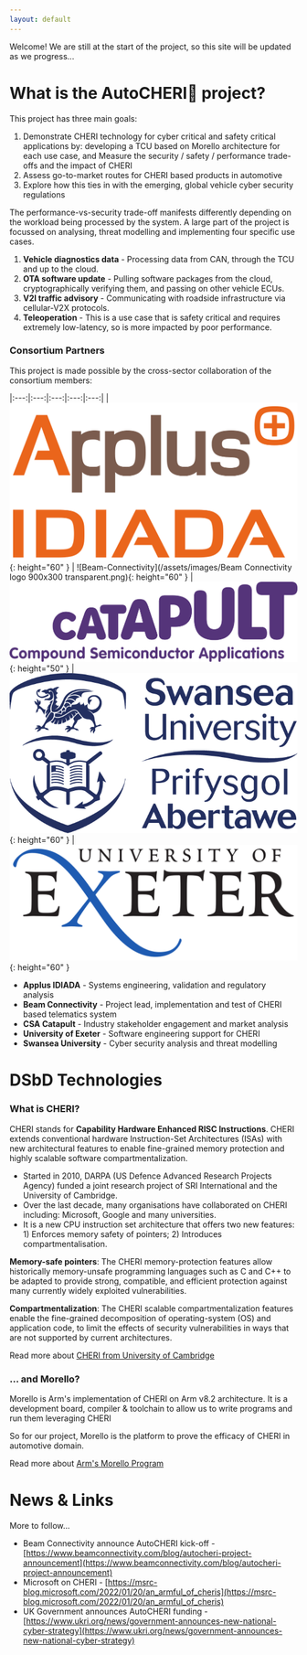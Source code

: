 ```yaml
---
layout: default
---
```


Welcome! We are still at the start of the project, so this site will be updated as we progress... 


# What is the AutoCHERI🍒 project?

This project has three main goals:

1. Demonstrate CHERI technology for cyber critical and safety critical applications by: 
     developing a TCU based on Morello architecture for each use case, and
     Measure the security / safety / performance trade-offs and the impact of CHERI
1. Assess go-to-market routes for CHERI based products in automotive
1. Explore how this ties in with the emerging, global vehicle cyber security regulations

The performance-vs-security trade-off manifests differently depending on the workload being processed by the system. A large part of the project is focussed on analysing, threat modelling and implementing four specific use cases. 

1. **Vehicle diagnostics data** - Processing data from CAN, through the TCU and up to the cloud.
1. **OTA software update** - Pulling software packages from the cloud, cryptographically verifying them, and passing on other vehicle ECUs.
1. **V2I traffic advisory** - Communicating with roadside infrastructure via cellular-V2X protocols.
1. **Teleoperation** - This is a use case that is safety critical and requires extremely low-latency, so is more impacted by poor performance.


### Consortium Partners

This project is made possible by the cross-sector collaboration of the consortium members:

|:---:|:---:|:---:|:---:|:---:|
|![Applus-IDIADA](/assets/images/Applus+_IDIADA_Logo.png){: height="60" } | ![Beam-Connectivity](/assets/images/Beam Connectivity logo 900x300 transparent.png){: height="60" } | ![Beam-Connectivity](/assets/images/CSA-Catapult-transparent.png){: height="50" } | ![Beam-Connectivity](/assets/images/swansea-university-2017.en.png){: height="60" } | ![Beam-Connectivity](/assets/images/Uni_Exeter.svg.png){: height="60" }

* **Applus IDIADA** - Systems engineering, validation and regulatory analysis
* **Beam Connectivity** - Project lead, implementation and test of CHERI based telematics system
* **CSA Catapult** - Industry stakeholder engagement and market analysis
* **University of Exeter** - Software engineering support for CHERI
* **Swansea University** - Cyber security analysis and threat modelling



# DSbD Technologies 

### What is CHERI?

CHERI stands for **Capability Hardware Enhanced RISC Instructions**. CHERI extends conventional hardware Instruction-Set Architectures (ISAs) with new architectural features to enable fine-grained memory protection and highly scalable software compartmentalization. 

* Started in 2010, DARPA (US Defence Advanced Research Projects Agency) funded a joint research project of SRI International and the University of Cambridge.
* Over the last decade, many organisations have collaborated on CHERI including: Microsoft, Google and many universities.
* It is a new CPU instruction set architecture that offers two new features: 1) Enforces memory safety of pointers; 2) Introduces compartmentalisation.

**Memory-safe pointers**: The CHERI memory-protection features allow historically memory-unsafe programming languages such as C and C++ to be adapted to provide strong, compatible, and efficient protection against many currently widely exploited vulnerabilities. 

**Compartmentalization**: The CHERI scalable compartmentalization features enable the fine-grained decomposition of operating-system (OS) and application code, to limit the effects of security vulnerabilities in ways that are not supported by current architectures. 

Read more about [CHERI from University of Cambridge](https://www.cl.cam.ac.uk/research/security/ctsrd/cheri)

### ... and Morello?

Morello is Arm's implementation of CHERI on Arm v8.2 architecture.
It is a development board, compiler & toolchain to allow us to write programs and run them leveraging CHERI

So for our project, Morello is the platform to prove the efficacy of CHERI in automotive domain.

Read more about [Arm's Morello Program](https://www.arm.com/architecture/cpu/morello    )


# News & Links

More to follow... 

* Beam Connectivity announce AutoCHERI kick-off - [https://www.beamconnectivity.com/blog/autocheri-project-announcement](https://www.beamconnectivity.com/blog/autocheri-project-announcement)
* Microsoft on CHERI - [https://msrc-blog.microsoft.com/2022/01/20/an_armful_of_cheris](https://msrc-blog.microsoft.com/2022/01/20/an_armful_of_cheris)
* UK Government announces AutoCHERI funding - [https://www.ukri.org/news/government-announces-new-national-cyber-strategy](https://www.ukri.org/news/government-announces-new-national-cyber-strategy)
